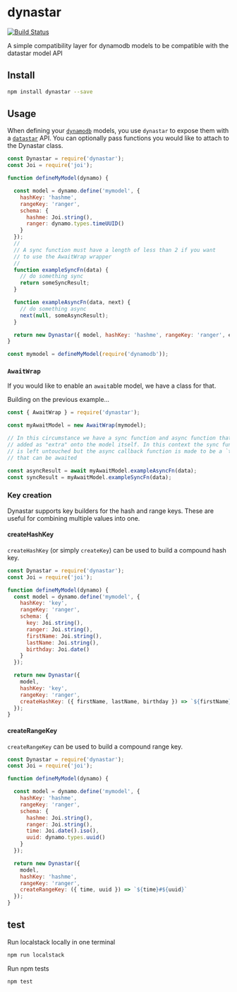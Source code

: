 # dynastar
[![Build Status](https://travis-ci.com/godaddy/dynastar.svg?branch=master)](https://travis-ci.com/godaddy/dynastar)

A simple compatibility layer for dynamodb models to be compatible with the datastar model API

## Install

```bash
npm install dynastar --save
```

## Usage

When defining your [`dynamodb`](https://github.com/baseprime/dynamodb) models,
you use `dynastar` to expose them with
a [`datastar`](https://github.com/godaddy/datastar) API. You can optionally pass
functions you would like to attach to the Dynastar class.

```js
const Dynastar = require('dynastar');
const Joi = require('joi');

function defineMyModel(dynamo) {

  const model = dynamo.define('mymodel', {
    hashKey: 'hashme',
    rangeKey: 'ranger',
    schema: {
      hashme: Joi.string(),
      ranger: dynamo.types.timeUUID()
    }
  });
  //
  // A sync function must have a length of less than 2 if you want
  // to use the AwaitWrap wrapper
  //
  function exampleSyncFn(data) {
    // do something sync
    return someSyncResult;
  }

  function exampleAsyncFn(data, next) {
    // do something async
    next(null, someAsyncResult);
  }

  return new Dynastar({ model, hashKey: 'hashme', rangeKey: 'ranger', exampleSyncFn, exampleAsyncFn });
}

const mymodel = defineMyModel(require('dynamodb'));
```

### `AwaitWrap`

If you would like to enable an `await`able model, we have a class for that.

Building on the previous example...

```js
const { AwaitWrap } = require('dynastar');

const myAwaitModel = new AwaitWrap(mymodel);

// In this circumstance we have a sync function and async function that was
// added as "extra" onto the model itself. In this context the sync function
// is left untouched but the async callback function is made to be a `thenable`
// that can be awaited

const asyncResult = await myAwaitModel.exampleAsyncFn(data);
const syncResult = myAwaitModel.exampleSyncFn(data);

```

### Key creation
Dynastar supports key builders for the hash and range keys. These are useful for combining
multiple values into one.

#### createHashKey
`createHashKey` (or simply `createKey`) can be used to build a compound hash key.

```js
const Dynastar = require('dynastar');
const Joi = require('joi');

function defineMyModel(dynamo) {
  const model = dynamo.define('mymodel', {
    hashKey: 'key',
    rangeKey: 'ranger',
    schema: {
      key: Joi.string(),
      ranger: Joi.string(),
      firstName: Joi.string(),
      lastName: Joi.string(),
      birthday: Joi.date()
    }
  });

  return new Dynastar({ 
    model, 
    hashKey: 'key', 
    rangeKey: 'ranger', 
    createHashKey: ({ firstName, lastName, birthday }) => `${firstName}!${lastName}!${birthday}`
  });
}
```

#### createRangeKey
`createRangeKey` can be used to build a compound range key.
```js
const Dynastar = require('dynastar');
const Joi = require('joi');

function defineMyModel(dynamo) {

  const model = dynamo.define('mymodel', {
    hashKey: 'hashme',
    rangeKey: 'ranger',
    schema: {
      hashme: Joi.string(),
      ranger: Joi.string(),
      time: Joi.date().iso(),
      uuid: dynamo.types.uuid()
    }
  });

  return new Dynastar({ 
    model, 
    hashKey: 'hashme', 
    rangeKey: 'ranger', 
    createRangeKey: ({ time, uuid }) => `${time}#${uuid}`
  });
}
```

## test

Run localstack locally in one terminal

```bash
npm run localstack
```

Run npm tests

```bash
npm test
```
